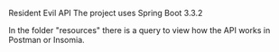 Resident Evil API 
The project uses Spring Boot 3.3.2

In the folder "resources" there is a query to view how the API works in Postman or Insomia.
